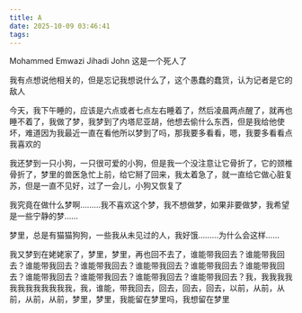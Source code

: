 ```yaml
---
title: A
date: 2025-10-09 03:46:41
tags:
---
```

Mohammed Emwazi Jihadi John 这是一个死人了

我有点想说他相关的，但是忘记我想说什么了，这个愚蠢的蠢货，认为记者是它的敌人

今天，我下午睡的，应该是六点或者七点左右睡着了，然后凌晨两点醒了，就再也睡不着了，我做了梦，我梦到了内塔尼亚胡，他想去偷什么东西，但是我给他使坏，难道因为我最近一直在看他所以梦到了吗，那我要多看看，嗯，我要多看看点我喜欢的

我还梦到一只小狗，一只很可爱的小狗，但是我一个没注意让它骨折了，它的颈椎骨折了，梦里的兽医急忙上前，给它掰了回来，我太着急了，就一直给它做心脏复苏，但是一直不见好，过了一会儿，小狗又恢复了

我究竟在做什么梦啊………我不喜欢这个梦，我不想做梦，如果非要做梦，我希望是一些宁静的梦……

梦里，总是有猫猫狗狗，一些我从未见过的人，我好饿………为什么会这样……

我又梦到在姥姥家了，梦里，梦里，再也回不去了，谁能带我回去？谁能带我回去？谁能带我回去？谁能带我回去？谁能带我回去？谁能带我回去？谁能带我回去？谁能带我回去？谁能带我回去？谁能带我回去？谁能带我回去？我，我我我我我我我我我我我我，我，谁能，带我回去，回去，回去，回去，以前，从前，从前，从前，从前，梦里，梦里，我能留在梦里吗，我想留在梦里

